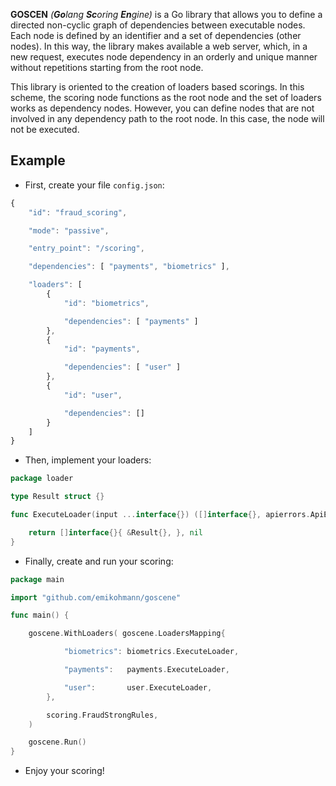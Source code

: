 **GOSCEN** *(**Go**lang **Sc**oring **En**gine)* is a Go library that allows you to define a directed non-cyclic graph of dependencies between executable nodes. Each node is defined by an identifier and a set of dependencies (other nodes). In this way, the library makes available a web server, which, in a new request, executes node dependency in an orderly and unique manner without repetitions starting from the root node.

This library is oriented to the creation of loaders based scorings. In this scheme, the scoring node functions as the root node and the set of loaders works as dependency nodes. However, you can define nodes that are not involved in any dependency path to the root node. In this case, the node will not be executed.

## Example

* First, create your file `config.json`:

```javascript
{
    "id": "fraud_scoring",

    "mode": "passive",

    "entry_point": "/scoring",

    "dependencies": [ "payments", "biometrics" ],

    "loaders": [
        {
            "id": "biometrics",

            "dependencies": [ "payments" ]
        },
        {
            "id": "payments",

            "dependencies": [ "user" ]
        },
        {
            "id": "user",

            "dependencies": []
        }
    ]
}
```

* Then, implement your loaders:

```go
package loader

type Result struct {}

func ExecuteLoader(input ...interface{}) ([]interface{}, apierrors.ApiError) {

    return []interface{}{ &Result{}, }, nil
}
```

* Finally, create and run your scoring:

```go
package main

import "github.com/emikohmann/goscene"

func main() {

    goscene.WithLoaders( goscene.LoadersMapping{

            "biometrics": biometrics.ExecuteLoader,

            "payments":   payments.ExecuteLoader,

            "user":       user.ExecuteLoader,
        },

        scoring.FraudStrongRules,
    )

    goscene.Run()
}
```

* Enjoy your scoring!